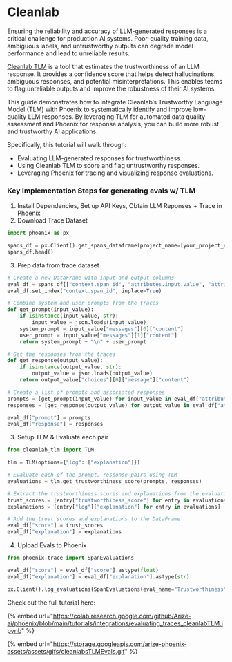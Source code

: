 # Cleanlab

Ensuring the reliability and accuracy of LLM-generated responses is a critical challenge for production AI systems. Poor-quality training data, ambiguous labels, and untrustworthy outputs can degrade model performance and lead to unreliable results.

[Cleanlab TLM](https://cleanlab.ai/tlm/) is a tool that estimates the trustworthiness of an LLM response. It provides a confidence score that helps detect hallucinations, ambiguous responses, and potential misinterpretations. This enables teams to flag unreliable outputs and improve the robustness of their AI systems.

This guide demonstrates how to integrate Cleanlab’s Trustworthy Language Model (TLM) with Phoenix to systematically identify and improve low-quality LLM responses. By leveraging TLM for automated data quality assessment and Phoenix for response analysis, you can build more robust and trustworthy AI applications.

Specifically, this tutorial will walk through:

* Evaluating LLM-generated responses for trustworthiness.
* Using Cleanlab TLM to score and flag untrustworthy responses.
* Leveraging Phoenix for tracing and visualizing response evaluations.

### Key Implementation Steps for generating evals w/ TLM

1. Install Dependencies, Set up API Keys, Obtain LLM Reponses + Trace in Phoenix
2. Download Trace Dataset

```python
import phoenix as px

spans_df = px.Client().get_spans_dataframe(project_name=[your_project_name])
spans_df.head()
```

3. Prep data from trace dataset

```python
# Create a new DataFrame with input and output columns
eval_df = spans_df[["context.span_id", "attributes.input.value", "attributes.output.value"]].copy()
eval_df.set_index("context.span_id", inplace=True)

# Combine system and user prompts from the traces
def get_prompt(input_value):
    if isinstance(input_value, str):
        input_value = json.loads(input_value)
    system_prompt = input_value["messages"][0]["content"]
    user_prompt = input_value["messages"][1]["content"]
    return system_prompt + "\n" + user_prompt

# Get the responses from the traces
def get_response(output_value):
    if isinstance(output_value, str):
        output_value = json.loads(output_value)
    return output_value["choices"][0]["message"]["content"]

# Create a list of prompts and associated responses
prompts = [get_prompt(input_value) for input_value in eval_df["attributes.input.value"]]
responses = [get_response(output_value) for output_value in eval_df["attributes.output.value"]]

eval_df["prompt"] = prompts
eval_df["response"] = responses
```

3. Setup TLM & Evaluate each pair

```python
from cleanlab_tlm import TLM

tlm = TLM(options={"log": ["explanation"]})

# Evaluate each of the prompt, response pairs using TLM
evaluations = tlm.get_trustworthiness_score(prompts, responses)

# Extract the trustworthiness scores and explanations from the evaluations
trust_scores = [entry["trustworthiness_score"] for entry in evaluations]
explanations = [entry["log"]["explanation"] for entry in evaluations]

# Add the trust scores and explanations to the DataFrame
eval_df["score"] = trust_scores
eval_df["explanation"] = explanations
```

4. Upload Evals to Phoenix

```python
from phoenix.trace import SpanEvaluations

eval_df["score"] = eval_df["score"].astype(float)
eval_df["explanation"] = eval_df["explanation"].astype(str)

px.Client().log_evaluations(SpanEvaluations(eval_name="Trustworthiness", dataframe=eval_df))
```

Check out the full tutorial here:

{% embed url="https://colab.research.google.com/github/Arize-ai/phoenix/blob/main/tutorials/integrations/evaluating_traces_cleanlabTLM.ipynb" %}

{% embed url="https://storage.googleapis.com/arize-phoenix-assets/assets/gifs/cleanlabsTLMEvals.gif" %}
